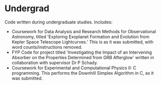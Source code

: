 # Undergrad
Code written during undergraduate studies.
Includes:
- Coursework for Data Analysis and Research Methods for Observational Astronomy, titled 'Exploring Exoplanet Formation and Evolution from Kepler Space Telescope Lightcurves.' This is as it was submitted, with word counts/instructions removed.
- FYP Code for project titled 'Investigating the Impact of an Intervening Absorber on the Properties Determined from GRB Afterglow' written in collaboration with supervisor Dr P Schady.
- Coursework for Experimental and Computational Physics II: C programming. This performs the Downhill Simplex Algorithm in C, as it was submitted.
